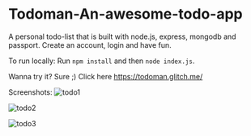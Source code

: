 # Todoman-An-awesome-todo-app

A personal todo-list that is built with node.js, express, mongodb and passport.
Create an account, login and have fun.

To run locally:
Run `npm install` and then `node index.js`.

Wanna try it? Sure ;) Click here https://todoman.glitch.me/

Screenshots:
 ![todo1](https://user-images.githubusercontent.com/30005173/38171552-558de41e-35b9-11e8-9df2-2bd57426051d.PNG)


![todo2](https://user-images.githubusercontent.com/30005173/38171558-6eb7b636-35b9-11e8-93e7-737600e1bea3.PNG)

![todo3](https://user-images.githubusercontent.com/30005173/38171557-6e71b5d2-35b9-11e8-82a9-a5fef37a82b4.PNG)
